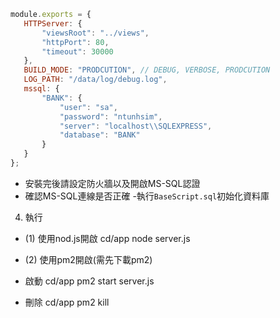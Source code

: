 
 ```js
 module.exports = {
    HTTPServer: {
        "viewsRoot": "../views",
        "httpPort": 80,
        "timeout": 30000
    },
    BUILD_MODE: "PRODCUTION", // DEBUG, VERBOSE, PRODCUTION 
    LOG_PATH: "/data/log/debug.log",
    mssql: {
        "BANK": { 
            "user": "sa",
            "password": "ntunhsim", 
            "server": "localhost\\SQLEXPRESS",
            "database": "BANK"
        }
    }
};
 ```
 - 安裝完後請設定防火牆以及開啟MS-SQL認證
 - 確認MS-SQL連線是否正確
 -執行`BaseScript.sql`初始化資料庫




4.  執行
 - (1) 使用nod.js開啟
cd/app
node server.js


- (2) 使用pm2開啟(需先下載pm2)
- 啟動
cd/app
pm2 start server.js


- 刪除
cd/app
pm2 kill


